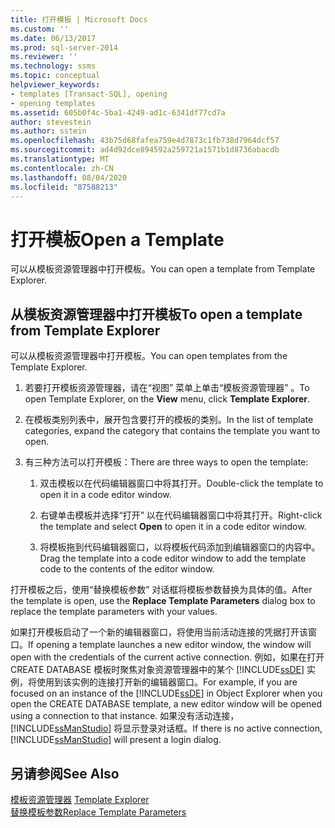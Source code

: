```yaml
---
title: 打开模板 | Microsoft Docs
ms.custom: ''
ms.date: 06/13/2017
ms.prod: sql-server-2014
ms.reviewer: ''
ms.technology: ssms
ms.topic: conceptual
helpviewer_keywords:
- templates [Transact-SQL], opening
- opening templates
ms.assetid: 605b0f4c-5ba1-4249-ad1c-6341df77cd7a
author: stevestein
ms.author: sstein
ms.openlocfilehash: 43b75d68fafea759e4d7873c1fb738d7964dcf57
ms.sourcegitcommit: ad4d92dce894592a259721a1571b1d8736abacdb
ms.translationtype: MT
ms.contentlocale: zh-CN
ms.lasthandoff: 08/04/2020
ms.locfileid: "87588213"
---
```

# <a name="open-a-template"></a><span data-ttu-id="5d326-102">打开模板</span><span class="sxs-lookup"><span data-stu-id="5d326-102">Open a Template</span></span>
  <span data-ttu-id="5d326-103">可以从模板资源管理器中打开模板。</span><span class="sxs-lookup"><span data-stu-id="5d326-103">You can open a template from Template Explorer.</span></span>  
  
## <a name="to-open-a-template-from-template-explorer"></a><span data-ttu-id="5d326-104">从模板资源管理器中打开模板</span><span class="sxs-lookup"><span data-stu-id="5d326-104">To open a template from Template Explorer</span></span>  
 <span data-ttu-id="5d326-105">可以从模板资源管理器中打开模板。</span><span class="sxs-lookup"><span data-stu-id="5d326-105">You can open templates from the Template Explorer.</span></span>  
  
1.  <span data-ttu-id="5d326-106">若要打开模板资源管理器，请在“视图”  菜单上单击“模板资源管理器”  。</span><span class="sxs-lookup"><span data-stu-id="5d326-106">To open Template Explorer, on the **View** menu, click **Template Explorer**.</span></span>  
  
2.  <span data-ttu-id="5d326-107">在模板类别列表中，展开包含要打开的模板的类别。</span><span class="sxs-lookup"><span data-stu-id="5d326-107">In the list of template categories, expand the category that contains the template you want to open.</span></span>  
  
3.  <span data-ttu-id="5d326-108">有三种方法可以打开模板：</span><span class="sxs-lookup"><span data-stu-id="5d326-108">There are three ways to open the template:</span></span>  
  
    1.  <span data-ttu-id="5d326-109">双击模板以在代码编辑器窗口中将其打开。</span><span class="sxs-lookup"><span data-stu-id="5d326-109">Double-click the template to open it in a code editor window.</span></span>  
  
    2.  <span data-ttu-id="5d326-110">右键单击模板并选择“打开”  以在代码编辑器窗口中将其打开。</span><span class="sxs-lookup"><span data-stu-id="5d326-110">Right-click the template and select **Open** to open it in a code editor window.</span></span>  
  
    3.  <span data-ttu-id="5d326-111">将模板拖到代码编辑器窗口，以将模板代码添加到编辑器窗口的内容中。</span><span class="sxs-lookup"><span data-stu-id="5d326-111">Drag the template into a code editor window to add the template code to the contents of the editor window.</span></span>  
  
 <span data-ttu-id="5d326-112">打开模板之后，使用“替换模板参数”  对话框将模板参数替换为具体的值。</span><span class="sxs-lookup"><span data-stu-id="5d326-112">After the template is open, use the **Replace Template Parameters** dialog box to replace the template parameters with your values.</span></span>  
  
 <span data-ttu-id="5d326-113">如果打开模板启动了一个新的编辑器窗口，将使用当前活动连接的凭据打开该窗口。</span><span class="sxs-lookup"><span data-stu-id="5d326-113">If opening a template launches a new editor window, the window will open with the credentials of the current active connection.</span></span> <span data-ttu-id="5d326-114">例如，如果在打开 CREATE DATABASE 模板时聚焦对象资源管理器中的某个 [!INCLUDE[ssDE](../../includes/ssde-md.md)] 实例，将使用到该实例的连接打开新的编辑器窗口。</span><span class="sxs-lookup"><span data-stu-id="5d326-114">For example, if you are focused on an instance of the [!INCLUDE[ssDE](../../includes/ssde-md.md)] in Object Explorer when you open the CREATE DATABASE template, a new editor window will be opened using a connection to that instance.</span></span> <span data-ttu-id="5d326-115">如果没有活动连接， [!INCLUDE[ssManStudio](../../includes/ssmanstudio-md.md)] 将显示登录对话框。</span><span class="sxs-lookup"><span data-stu-id="5d326-115">If there is no active connection, [!INCLUDE[ssManStudio](../../includes/ssmanstudio-md.md)] will present a login dialog.</span></span>  
  
## <a name="see-also"></a><span data-ttu-id="5d326-116">另请参阅</span><span class="sxs-lookup"><span data-stu-id="5d326-116">See Also</span></span>  
 <span data-ttu-id="5d326-117">[模板资源管理器](template-explorer.md) </span><span class="sxs-lookup"><span data-stu-id="5d326-117">[Template Explorer](template-explorer.md) </span></span>  
 [<span data-ttu-id="5d326-118">替换模板参数</span><span class="sxs-lookup"><span data-stu-id="5d326-118">Replace Template Parameters</span></span>](replace-template-parameters.md)  
  
  
